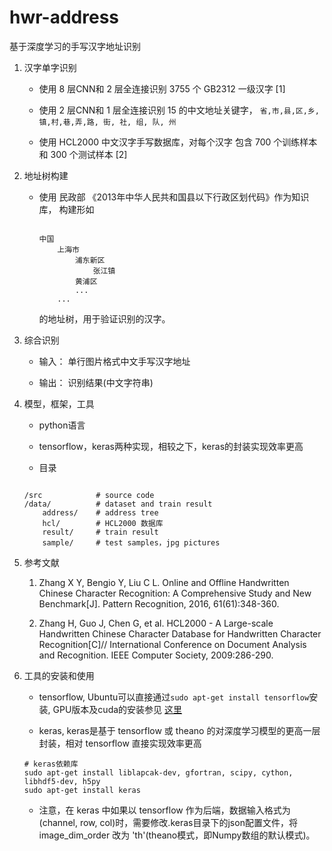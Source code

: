 # hwr-address

基于深度学习的手写汉字地址识别

1. 汉字单字识别

	* 使用 8 层CNN和 2 层全连接识别 3755 个 GB2312 一级汉字 [1]

	* 使用 2 层CNN和 1 层全连接识别 15 的中文地址关键字， ```省,市,县,区,乡,镇,村,巷,弄,路, 街, 社, 组, 队, 州```

	* 使用 HCL2000 中文汉字手写数据库，对每个汉字 包含 700 个训练样本和 300 个测试样本 [2]

2. 地址树构建

	* 使用 民政部 《2013年中华人民共和国县以下行政区划代码》作为知识库， 构建形如

		```
	
		中国
			上海市
				浦东新区
					张江镇
				黄浦区
				...
			...
	
		```

		的地址树，用于验证识别的汉字。

3. 综合识别

	* 输入： 单行图片格式中文手写汉字地址

	* 输出： 识别结果(中文字符串)

4. 模型，框架，工具

	* python语言

	* tensorflow，keras两种实现，相较之下，keras的封装实现效率更高

	* 目录

	```	
	
	/src 			# source code
	/data/ 			# dataset and train result
		address/	# address tree
		hcl/		# HCL2000 数据库
		result/		# train result
		sample/		# test samples，jpg pictures
	
	```

5. 参考文献

	1. Zhang X Y, Bengio Y, Liu C L. Online and Offline Handwritten Chinese Character Recognition: A Comprehensive Study and New Benchmark[J]. Pattern Recognition, 2016, 61(61):348-360.

	2. Zhang H, Guo J, Chen G, et al. HCL2000 - A Large-scale Handwritten Chinese Character Database for Handwritten Character Recognition[C]// International Conference on Document Analysis and Recognition. IEEE Computer Society, 2009:286-290.

6. 工具的安装和使用

	* tensorflow, Ubuntu可以直接通过``` sudo apt-get install tensorflow ```安装, GPU版本及cuda的安装参见 [这里](http://blog.csdn.net/zhaoyu106/article/details/52793183)

	* keras, keras是基于 tensorflow 或 theano 的对深度学习模型的更高一层封装，相对 tensorflow 直接实现效率更高

	```
	# keras依赖库
	sudo apt-get install liblapcak-dev, gfortran, scipy, cython, libhdf5-dev, h5py
	sudo apt-get install keras
	```

	* 注意，在 keras 中如果以 tensorflow 作为后端，数据输入格式为 (channel, row, col)时，需要修改.keras目录下的json配置文件，将 image_dim_order 改为 'th'(theano模式，即Numpy数组的默认模式)。

